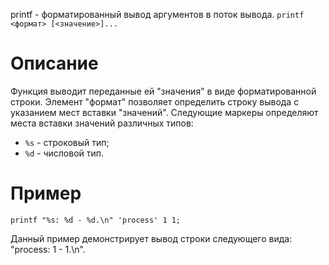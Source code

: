 printf - форматированный вывод аргументов в поток вывода.
`printf <формат> [<значение>]...`

Описание
========

Функция выводит переданные ей "значения" в виде форматированной строки. Элемент "формат" позволяет определить строку вывода с указанием мест вставки "значений".
Следующие маркеры определяют места вставки значений различных типов:

* `%s` - строковый тип;
* `%d` - числовой тип.

Пример
======

  `printf "%s: %d - %d.\n" 'process' 1 1;`

Данный пример демонстрирует вывод строки следующего вида: "process: 1 - 1.\n".
